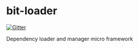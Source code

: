 bit-loader
==========

[![Gitter](https://badges.gitter.im/Join%20Chat.svg)](https://gitter.im/MiguelCastillo/bit-loader?utm_source=badge&utm_medium=badge&utm_campaign=pr-badge&utm_content=badge)

Dependency loader and manager micro framework
